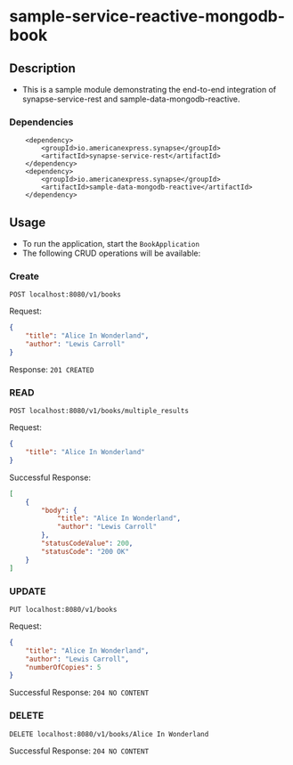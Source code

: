 # sample-service-reactive-mongodb-book

## Description

- This is a sample module demonstrating the end-to-end integration of synapse-service-rest and sample-data-mongodb-reactive.

### Dependencies

        <dependency>
            <groupId>io.americanexpress.synapse</groupId>
            <artifactId>synapse-service-rest</artifactId>
        </dependency>
        <dependency>
            <groupId>io.americanexpress.synapse</groupId>
            <artifactId>sample-data-mongodb-reactive</artifactId>
        </dependency>

## Usage

- To run the application, start the ```BookApplication``` 
- The following CRUD operations will be available:

### Create
```
POST localhost:8080/v1/books
```
Request:
```json
{
	"title": "Alice In Wonderland",
	"author": "Lewis Carroll"
}
```
Response:
```201 CREATED```

### READ
```
POST localhost:8080/v1/books/multiple_results
```
Request:
```json
{
	"title": "Alice In Wonderland"
}
```
Successful Response:
```json
[
    {
        "body": {
            "title": "Alice In Wonderland",
            "author": "Lewis Carroll"
        },
        "statusCodeValue": 200,
        "statusCode": "200 OK"
    }
]
```
### UPDATE
```
PUT localhost:8080/v1/books
```
Request:
```json
{
	"title": "Alice In Wonderland",
	"author": "Lewis Carroll",
	"numberOfCopies": 5
}
```
Successful Response:
```204 NO CONTENT```

### DELETE
```
DELETE localhost:8080/v1/books/Alice In Wonderland
```
Successful Response:
```204 NO CONTENT```
